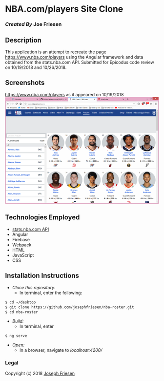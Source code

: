 # NBA.com/players Site Clone

### _Created By_ **Joe Friesen**

## Description

This application is an attempt to recreate the page https://www.nba.com/players using the Angular framework and data obtained from the stats.nba.com API. Submitted for Epicodus code review on 10/19/2018 and 10/26/2018.

## Screenshots

https://www.nba.com/players as it appeared on 10/19/2018
![NBA.com/players](./src/assets/nba-players-screenshot.png)

## Technologies Employed

* [stats.nba.com API](https://stats.nba.com)
* Angular
* Firebase
* Webpack
* HTML
* JavaScript
* CSS

## Installation Instructions

* *Clone this repository:*
  * In terminal, enter the following:
```
$ cd ~/desktop
$ git clone https://github.com/josephfriesen/nba-roster.git
$ cd nba-roster
```
* *Build:*
  * In terminal, enter
```
$ ng serve
```
* *Open:*
  * In a browser, navigate to *localhost:4200/*

### Legal

Copyright (c) 2018 [Joseph Friesen](mailto:friesen.josephc@gmail.com)
